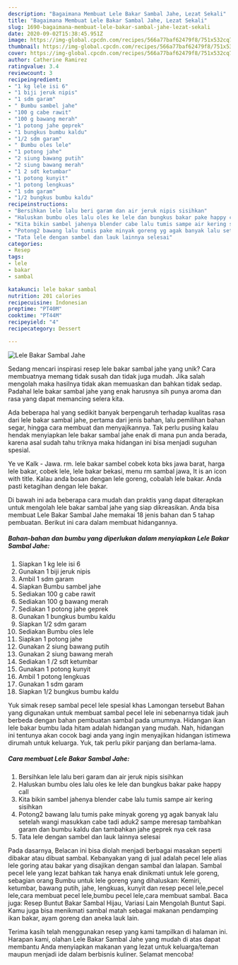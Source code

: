 ```yaml
---
description: "Bagaimana Membuat Lele Bakar Sambal Jahe, Lezat Sekali"
title: "Bagaimana Membuat Lele Bakar Sambal Jahe, Lezat Sekali"
slug: 1690-bagaimana-membuat-lele-bakar-sambal-jahe-lezat-sekali
date: 2020-09-02T15:38:45.951Z
image: https://img-global.cpcdn.com/recipes/566a77baf62479f8/751x532cq70/lele-bakar-sambal-jahe-foto-resep-utama.jpg
thumbnail: https://img-global.cpcdn.com/recipes/566a77baf62479f8/751x532cq70/lele-bakar-sambal-jahe-foto-resep-utama.jpg
cover: https://img-global.cpcdn.com/recipes/566a77baf62479f8/751x532cq70/lele-bakar-sambal-jahe-foto-resep-utama.jpg
author: Catherine Ramirez
ratingvalue: 3.4
reviewcount: 3
recipeingredient:
- "1 kg lele isi 6"
- "1 biji jeruk nipis"
- "1 sdm garam"
- " Bumbu sambel jahe"
- "100 g cabe rawit"
- "100 g bawang merah"
- "1 potong jahe geprek"
- "1 bungkus bumbu kaldu"
- "1/2 sdm garam"
- " Bumbu oles lele"
- "1 potong jahe"
- "2 siung bawang putih"
- "2 siung bawang merah"
- "1 2 sdt ketumbar"
- "1 potong kunyit"
- "1 potong lengkuas"
- "1 sdm garam"
- "1/2 bungkus bumbu kaldu"
recipeinstructions:
- "Bersihkan lele lalu beri garam dan air jeruk nipis sisihkan"
- "Haluskan bumbu oles lalu oles ke lele dan bungkus bakar pake happy call"
- "Kita bikin sambel jahenya blender cabe lalu tumis sampe air kering sisihkan"
- "Potong2 bawang lalu tumis pake minyak goreng yg agak banyak lalu setelah wangi masukkan cabe tadi aduk2 sampe meresap tambahkan garam dan bumbu kaldu dan tambahkan jahe geprek nya cek rasa"
- "Tata lele dengan sambel dan lauk lainnya selesai"
categories:
- Resep
tags:
- lele
- bakar
- sambal

katakunci: lele bakar sambal 
nutrition: 201 calories
recipecuisine: Indonesian
preptime: "PT40M"
cooktime: "PT44M"
recipeyield: "4"
recipecategory: Dessert

---
```



![Lele Bakar Sambal Jahe](https://img-global.cpcdn.com/recipes/566a77baf62479f8/751x532cq70/lele-bakar-sambal-jahe-foto-resep-utama.jpg)

Sedang mencari inspirasi resep lele bakar sambal jahe yang unik? Cara membuatnya memang tidak susah dan tidak juga mudah. Jika salah mengolah maka hasilnya tidak akan memuaskan dan bahkan tidak sedap. Padahal lele bakar sambal jahe yang enak harusnya sih punya aroma dan rasa yang dapat memancing selera kita.

Ada beberapa hal yang sedikit banyak berpengaruh terhadap kualitas rasa dari lele bakar sambal jahe, pertama dari jenis bahan, lalu pemilihan bahan segar, hingga cara membuat dan menyajikannya. Tak perlu pusing kalau hendak menyiapkan lele bakar sambal jahe enak di mana pun anda berada, karena asal sudah tahu triknya maka hidangan ini bisa menjadi suguhan spesial.

Ye ve Kalk - Jawa. rm. lele bakar sambel cobek kota bks jawa barat, harga lele bakar, cobek lele, lele bakar bekasi, menu rm sambal jawa, It is an icon with title. Kalau anda bosan dengan lele goreng, cobalah lele bakar. Anda pasti ketagihan dengan lele bakar.


Di bawah ini ada beberapa cara mudah dan praktis yang dapat diterapkan untuk mengolah lele bakar sambal jahe yang siap dikreasikan. Anda bisa membuat Lele Bakar Sambal Jahe memakai 18 jenis bahan dan 5 tahap pembuatan. Berikut ini cara dalam membuat hidangannya.

<!--inarticleads1-->

##### Bahan-bahan dan bumbu yang diperlukan dalam menyiapkan Lele Bakar Sambal Jahe:

1. Siapkan 1 kg lele isi 6
1. Gunakan 1 biji jeruk nipis
1. Ambil 1 sdm garam
1. Siapkan  Bumbu sambel jahe
1. Sediakan 100 g cabe rawit
1. Sediakan 100 g bawang merah
1. Sediakan 1 potong jahe geprek
1. Gunakan 1 bungkus bumbu kaldu
1. Siapkan 1/2 sdm garam
1. Sediakan  Bumbu oles lele
1. Siapkan 1 potong jahe
1. Gunakan 2 siung bawang putih
1. Gunakan 2 siung bawang merah
1. Sediakan 1 /2 sdt ketumbar
1. Gunakan 1 potong kunyit
1. Ambil 1 potong lengkuas
1. Gunakan 1 sdm garam
1. Siapkan 1/2 bungkus bumbu kaldu


Yuk simak resep sambal pecel lele spesial khas Lamongan tersebut Bahan yang digunakan untuk membuat sambal pecel lele ini sebenarnya tidak jauh berbeda dengan bahan pembuatan sambal pada umumnya. Hidangan ikan lele bakar bumbu lada hitam adalah hidangan yang mudah. Nah, hidangan ini tentunya akan cocok bagi anda yang ingin menyajikan hidangan istimewa dirumah untuk keluarga. Yuk, tak perlu pikir panjang dan berlama-lama. 

<!--inarticleads2-->

##### Cara membuat Lele Bakar Sambal Jahe:

1. Bersihkan lele lalu beri garam dan air jeruk nipis sisihkan
1. Haluskan bumbu oles lalu oles ke lele dan bungkus bakar pake happy call
1. Kita bikin sambel jahenya blender cabe lalu tumis sampe air kering sisihkan
1. Potong2 bawang lalu tumis pake minyak goreng yg agak banyak lalu setelah wangi masukkan cabe tadi aduk2 sampe meresap tambahkan garam dan bumbu kaldu dan tambahkan jahe geprek nya cek rasa
1. Tata lele dengan sambel dan lauk lainnya selesai


Pada dasarnya, Belacan ini bisa diolah menjadi berbagai masakan seperti dibakar atau dibuat sambal. Kebanyakan yang di jual adalah pecel lele alias lele goring atau bakar yang disajikan dengan sambal dan lalapan. Sambal pecel lele yang lezat bahkan tak hanya enak dinikmati untuk lele goreng, sebagian orang Bumbu untuk lele goreng yang dihaluskan: Kemiri, ketumbar, bawang putih, jahe, lengkuas, kunyit dan resep pecel lele,pecel lele,cara membuat pecel lele,bumbu pecel lele,cara membuat sambal. Baca juga: Resep Buntut Bakar Sambal Hijau, Variasi Lain Mengolah Buntut Sapi. Kamu juga bisa menikmati sambal matah sebagai makanan pendamping ikan bakar, ayam goreng dan aneka lauk lain. 

Terima kasih telah menggunakan resep yang kami tampilkan di halaman ini. Harapan kami, olahan Lele Bakar Sambal Jahe yang mudah di atas dapat membantu Anda menyiapkan makanan yang lezat untuk keluarga/teman maupun menjadi ide dalam berbisnis kuliner. Selamat mencoba!
